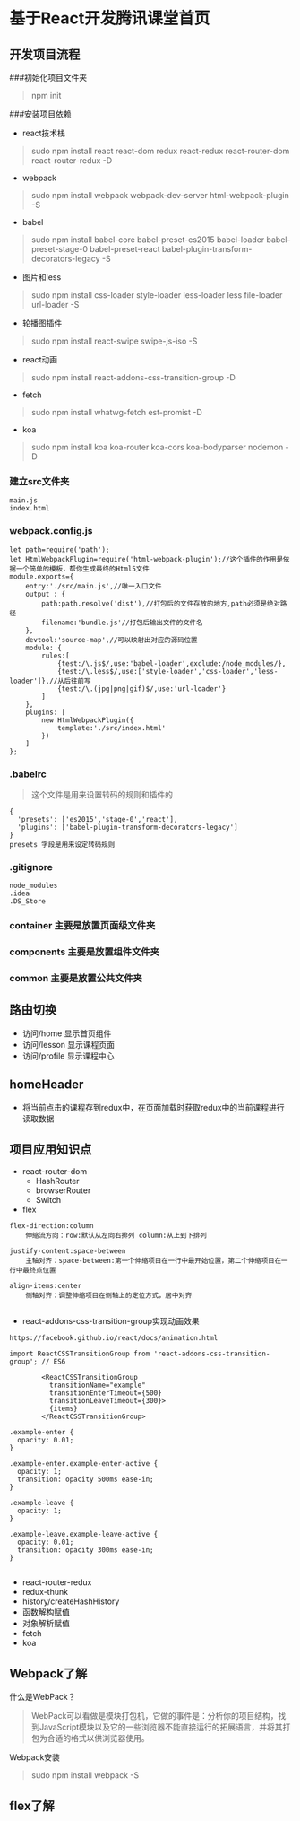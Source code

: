 基于React开发腾讯课堂首页
==
开发项目流程
--
###初始化项目文件夹
>npm init

###安装项目依赖

* react技术栈
>sudo npm install react react-dom redux react-redux react-router-dom react-router-redux -D
* webpack
>sudo npm install webpack webpack-dev-server html-webpack-plugin -S
* babel
>sudo npm install babel-core babel-preset-es2015 babel-loader babel-preset-stage-0 babel-preset-react babel-plugin-transform-decorators-legacy -S
* 图片和less
>sudo npm install css-loader style-loader less-loader less file-loader url-loader -S
* 轮播图插件
>sudo npm install react-swipe swipe-js-iso -S
* react动画
>sudo npm install react-addons-css-transition-group -D
* fetch
>sudo npm install whatwg-fetch est-promist -D
* koa
>sudo npm install koa koa-router koa-cors  koa-bodyparser nodemon -D

### 建立src文件夹

    main.js
    index.html
    
### webpack.config.js
```
let path=require('path');
let HtmlWebpackPlugin=require('html-webpack-plugin');//这个插件的作用是依据一个简单的模板，帮你生成最终的Html5文件
module.exports={
    entry:'./src/main.js',//唯一入口文件
    output : {
        path:path.resolve('dist'),//打包后的文件存放的地方,path必须是绝对路径
        filename:'bundle.js'//打包后输出文件的文件名
    },
    devtool:'source-map',//可以映射出对应的源码位置
    module: {
        rules:[
            {test:/\.js$/,use:'babel-loader',exclude:/node_modules/},
            {test:/\.less$/,use:['style-loader','css-loader','less-loader']},//从后往前写
            {test:/\.(jpg|png|gif)$/,use:'url-loader'}
        ]
    },
    plugins: [
        new HtmlWebpackPlugin({
            template:'./src/index.html'
        })
    ]
};
```
### .babelrc
>这个文件是用来设置转码的规则和插件的
```
{
  'presets': ['es2015','stage-0','react'],
  'plugins': ['babel-plugin-transform-decorators-legacy']
}
presets 字段是用来设定转码规则
```

### .gitignore
```
node_modules
.idea
.DS_Store
```
### container 主要是放置页面级文件夹
### components 主要是放置组件文件夹
### common 主要是放置公共文件夹
## 路由切换
- 访问/home 显示首页组件
- 访问/lesson 显示课程页面
- 访问/profile 显示课程中心

## homeHeader
- 将当前点击的课程存到redux中，在页面加载时获取redux中的当前课程进行读取数据
## 项目应用知识点
- react-router-dom
    - HashRouter
    - browserRouter
    - Switch
- flex
```
flex-direction:column
    伸缩流方向：row:默认从左向右排列 column:从上到下排列

justify-content:space-between
    主轴对齐：space-between:第一个伸缩项目在一行中最开始位置，第二个伸缩项目在一行中最终点位置

align-items:center
    侧轴对齐：调整伸缩项目在侧轴上的定位方式，居中对齐
    
```
- react-addons-css-transition-group实现动画效果
```
https://facebook.github.io/react/docs/animation.html

import ReactCSSTransitionGroup from 'react-addons-css-transition-group'; // ES6

        <ReactCSSTransitionGroup
          transitionName="example"
          transitionEnterTimeout={500}
          transitionLeaveTimeout={300}>
          {items}
        </ReactCSSTransitionGroup>

.example-enter {
  opacity: 0.01;
}

.example-enter.example-enter-active {
  opacity: 1;
  transition: opacity 500ms ease-in;
}

.example-leave {
  opacity: 1;
}

.example-leave.example-leave-active {
  opacity: 0.01;
  transition: opacity 300ms ease-in;
}
        
```
- react-router-redux
- redux-thunk
- history/createHashHistory
- 函数解构赋值
- 对象解析赋值
- fetch
- koa

Webpack了解
--
什么是WebPack？
>WebPack可以看做是模块打包机，它做的事件是：分析你的项目结构，找到JavaScript模块以及它的一些浏览器不能直接运行的拓展语言，并将其打包为合适的格式以供浏览器使用。

Webpack安装
>sudo npm install webpack -S

flex了解
--

